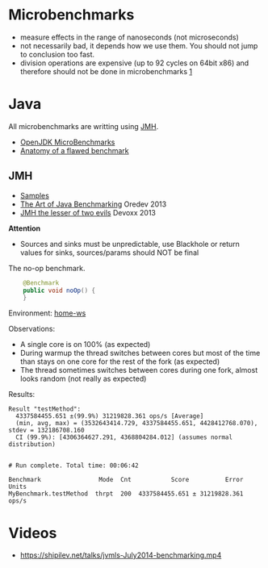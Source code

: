 Microbenchmarks
===============

 * measure effects in the range of nanoseconds (not microseconds)
 * not necessarily bad, it depends how we use them. You should not jump to conclusion too fast.
 * division operations are expensive (up to 92 cycles on 64bit x86) and therefore should not be done in microbenchmarks [1](https://youtu.be/1DuMvpwWHH4?t=1334)

# Java

All microbenchmarks are writting using [JMH](http://openjdk.java.net/projects/code-tools/jmh/).

 * [OpenJDK MicroBenchmarks](https://wiki.openjdk.java.net/display/HotSpot/MicroBenchmarks)
 * [Anatomy of a flawed benchmark](http://www.ibm.com/developerworks/java/library/j-jtp02225/index.html)

## JMH
 
 * [Samples](http://hg.openjdk.java.net/code-tools/jmh/file/tip/jmh-samples/src/main/java/org/openjdk/jmh/samples/) 
 * [The Art of Java Benchmarking] Oredev 2013
 * [JMH the lesser of two evils] Devoxx 2013

**Attention**

 * Sources and sinks must be unpredictable, use Blackhole or return values for sinks, sources/params should NOT be final

The no-op benchmark.

```java
    @Benchmark
    public void noOp() {
    }
```

Environment: [home-ws]

Observations:

 * A single core is on 100% (as expected)
 * During warmup the thread switches between cores but most of the time than stays on one core for the rest of the fork (as expected)
 * The thread sometimes switches between cores during one fork, almost looks random (not really as expected)

Results:

```
Result "testMethod":
  4337584455.651 ±(99.9%) 31219828.361 ops/s [Average]
  (min, avg, max) = (3532643414.729, 4337584455.651, 4428412768.070), stdev = 132186708.160
  CI (99.9%): [4306364627.291, 4368804284.012] (assumes normal distribution)


# Run complete. Total time: 00:06:42

Benchmark                Mode  Cnt           Score          Error  Units
MyBenchmark.testMethod  thrpt  200  4337584455.651 ± 31219828.361  ops/s
```

# Videos

 * https://shipilev.net/talks/jvmls-July2014-benchmarking.mp4

[home-ws]: env/home-ws
[JMH the lesser of two evils]: https://www.youtube.com/watch?v=VaWgOCDBxYw&t=518s
[The Art of Java Benchmarking]: https://vimeo.com/78900556